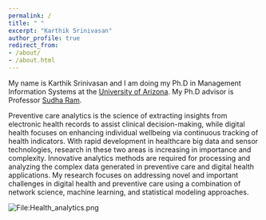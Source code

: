 ```yaml
---
permalink: /
title: " "
excerpt: "Karthik Srinivasan"
author_profile: true
redirect_from:
- /about/
- /about.html
---
```

My name is Karthik Srinivasan and I am doing my Ph.D in Management Information Systems at the [University of Arizona](https://mis.eller.arizona.edu/). My Ph.D advisor is Professor [Sudha Ram](https://mis.eller.arizona.edu/people/sudha-ram).

Preventive care analytics is the science of extracting insights from electronic health records to assist clinical decision-making, while digital health focuses on enhancing individual wellbeing via continuous tracking of health indicators. With rapid development in healthcare big data and sensor technologies, research in these two areas is increasing in importance and complexity. Innovative analytics methods are required for processing and analyzing the complex data generated in preventive care and digital health applications. My research focuses on addressing novel and important challenges in digital health and preventive care using a combination of network science, machine learning, and statistical modeling approaches.

<div class="wp-caption aligncenter" style="width: 775px">
  <p>
    <img class="aligncenter" src="http://karanalytics.com/images/Health_analytics.png" alt="File:Health_analytics.png"/>
  </p>
</div>
